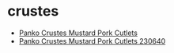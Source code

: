 # crustes

 * [Panko Crustes Mustard Pork Cutlets](../../index/p/panko-crustes-mustard-pork-cutlets-230640.json)
 * [Panko Crustes Mustard Pork Cutlets 230640](../../index/p/panko-crustes-mustard-pork-cutlets-230640.json)
